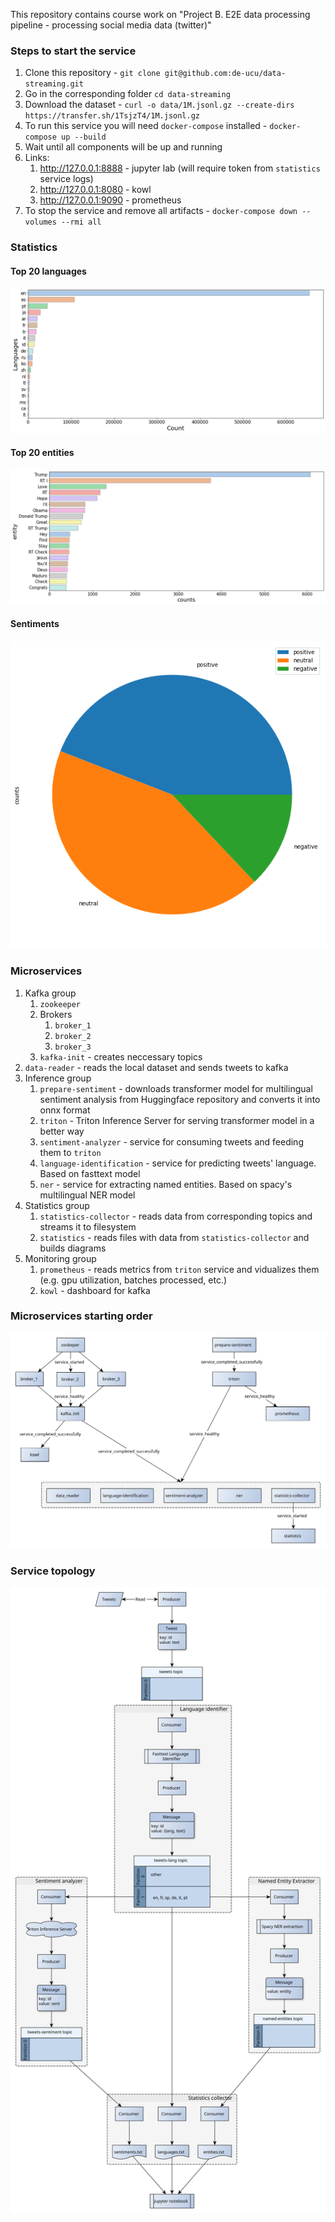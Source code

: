 This repository contains course work on "Project B. E2E data processing pipeline - processing social media data (twitter)"

### Steps to start the service

1. Clone this repository - `git clone git@github.com:de-ucu/data-streaming.git`
2. Go in the corresponding folder `cd data-streaming`
3. Download the dataset - `curl -o data/1M.jsonl.gz --create-dirs https://transfer.sh/1TsjzT4/1M.jsonl.gz`
4. To run this service you will need `docker-compose` installed - `docker-compose up --build`
5. Wait until all components will be up and running
6. Links:
   1. <http://127.0.0.1:8888> - jupyter lab (will require token from `statistics` service logs)
   2. <http://127.0.0.1:8080> - kowl
   3. <http://127.0.0.1:9090> - prometheus
7. To stop the service and remove all artifacts - `docker-compose down --volumes --rmi all`

### Statistics

#### Top 20 languages

![alt text](images/languages.png "Container starting order")

#### Top 20 entities

![alt text](images/entities.png "Container starting order")

#### Sentiments

![alt text](images/sentiments.png "Container starting order")

### Microservices

1. Kafka group
   1. `zookeeper`
   2. Brokers
      1. `broker_1`
      2. `broker_2`
      3. `broker_3`
   3. `kafka-init` - creates neccessary topics
2. `data-reader` - reads the local dataset and sends tweets to kafka
3. Inference group
   1. `prepare-sentiment` - downloads transformer model for multilingual sentiment analysis from Huggingface repository and converts it into onnx format
   2. `triton` - Triton Inference Server for serving transformer model in a better way
   3. `sentiment-analyzer` - service for consuming tweets and feeding them to `triton`
   4. `language-identification` - service for predicting tweets' language. Based on fasttext model
   5. `ner` - service for extracting named entities. Based on spacy's multilingual NER model
4. Statistics group
   1. `statistics-collector` - reads data from corresponding topics and streams it to filesystem
   2. `statistics` - reads files with data from `statistics-collector` and builds diagrams
5. Monitoring group
   1. `prometheus` - reads metrics from `triton` service and vidualizes them (e.g. gpu utilization, batches processed, etc.)
   2. `kowl` - dashboard for kafka

### Microservices starting order

![alt text](images/order.svg "Container starting order")

### Service topology

![alt text](images/service.svg "Service topology")
